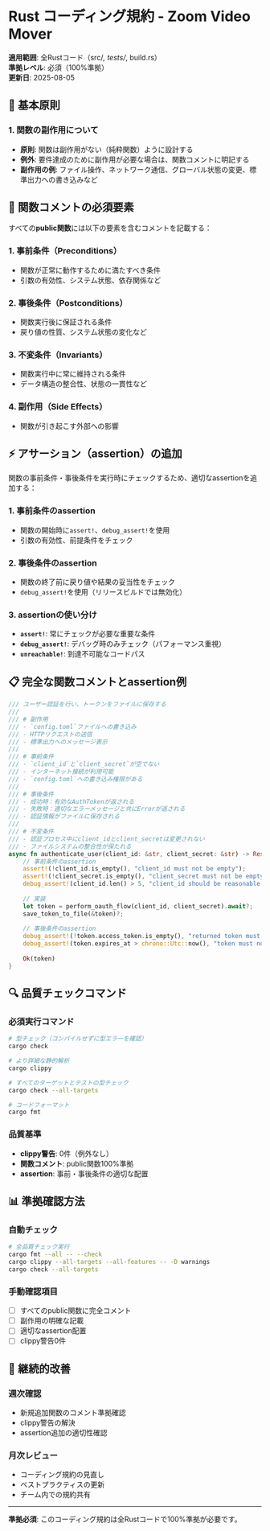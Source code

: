 # Rust コーディング規約 - Zoom Video Mover

**適用範囲**: 全Rustコード（src/*, tests/*, build.rs）  
**準拠レベル**: 必須（100%準拠）  
**更新日**: 2025-08-05

## 🎯 基本原則

### 1. 関数の副作用について
- **原則**: 関数は副作用がない（純粋関数）ように設計する
- **例外**: 要件達成のために副作用が必要な場合は、関数コメントに明記する
- **副作用の例**: ファイル操作、ネットワーク通信、グローバル状態の変更、標準出力への書き込みなど

## 📝 関数コメントの必須要素

すべての**public関数**には以下の要素を含むコメントを記載する：

### 1. 事前条件（Preconditions）
- 関数が正常に動作するために満たすべき条件
- 引数の有効性、システム状態、依存関係など

### 2. 事後条件（Postconditions）
- 関数実行後に保証される条件
- 戻り値の性質、システム状態の変化など

### 3. 不変条件（Invariants）
- 関数実行中に常に維持される条件
- データ構造の整合性、状態の一貫性など

### 4. 副作用（Side Effects）
- 関数が引き起こす外部への影響

## ⚡ アサーション（assertion）の追加

関数の事前条件・事後条件を実行時にチェックするため、適切なassertionを追加する：

### 1. 事前条件のassertion
- 関数の開始時に`assert!`、`debug_assert!`を使用
- 引数の有効性、前提条件をチェック

### 2. 事後条件のassertion  
- 関数の終了前に戻り値や結果の妥当性をチェック
- `debug_assert!`を使用（リリースビルドでは無効化）

### 3. assertionの使い分け
- **`assert!`**: 常にチェックが必要な重要な条件
- **`debug_assert!`**: デバッグ時のみチェック（パフォーマンス重視）
- **`unreachable!`**: 到達不可能なコードパス

## 📋 完全な関数コメントとassertion例

```rust
/// ユーザー認証を行い、トークンをファイルに保存する
/// 
/// # 副作用
/// - `config.toml`ファイルへの書き込み
/// - HTTPリクエストの送信
/// - 標準出力へのメッセージ表示
/// 
/// # 事前条件
/// - `client_id`と`client_secret`が空でない
/// - インターネット接続が利用可能
/// - `config.toml`への書き込み権限がある
/// 
/// # 事後条件
/// - 成功時：有効なAuthTokenが返される
/// - 失敗時：適切なエラーメッセージと共にErrorが返される
/// - 認証情報がファイルに保存される
/// 
/// # 不変条件
/// - 認証プロセス中にclient_idとclient_secretは変更されない
/// - ファイルシステムの整合性が保たれる
async fn authenticate_user(client_id: &str, client_secret: &str) -> Result<AuthToken, Error> {
    // 事前条件のassertion
    assert!(!client_id.is_empty(), "client_id must not be empty");
    assert!(!client_secret.is_empty(), "client_secret must not be empty");
    debug_assert!(client_id.len() > 5, "client_id should be reasonable length");
    
    // 実装
    let token = perform_oauth_flow(client_id, client_secret).await?;
    save_token_to_file(&token)?;
    
    // 事後条件のassertion
    debug_assert!(!token.access_token.is_empty(), "returned token must be valid");
    debug_assert!(token.expires_at > chrono::Utc::now(), "token must not be expired");
    
    Ok(token)
}
```

## 🔍 品質チェックコマンド

### 必須実行コマンド
```bash
# 型チェック（コンパイルせずに型エラーを確認）
cargo check

# より詳細な静的解析
cargo clippy

# すべてのターゲットとテストの型チェック
cargo check --all-targets

# コードフォーマット
cargo fmt
```

### 品質基準
- **clippy警告**: 0件（例外なし）
- **関数コメント**: public関数100%準拠
- **assertion**: 事前・事後条件の適切な配置

## 📊 準拠確認方法

### 自動チェック
```bash
# 全品質チェック実行
cargo fmt --all -- --check
cargo clippy --all-targets --all-features -- -D warnings
cargo check --all-targets
```

### 手動確認項目
- [ ] すべてのpublic関数に完全コメント
- [ ] 副作用の明確な記載
- [ ] 適切なassertion配置
- [ ] clippy警告0件

## 🎯 継続的改善

### 週次確認
- 新規追加関数のコメント準拠確認
- clippy警告の解決
- assertion追加の適切性確認

### 月次レビュー
- コーディング規約の見直し
- ベストプラクティスの更新
- チーム内での規約共有

---

**準拠必須**: このコーディング規約は全Rustコードで100%準拠が必要です。